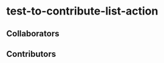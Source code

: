 # test-to-contribute-list-action

## Collaborators

<!-- readme: collaborators -start -->
<!-- readme: collaborators -end -->

## Contributors

<!-- readme: contributors -start -->
<!-- readme: contributors -end -->
